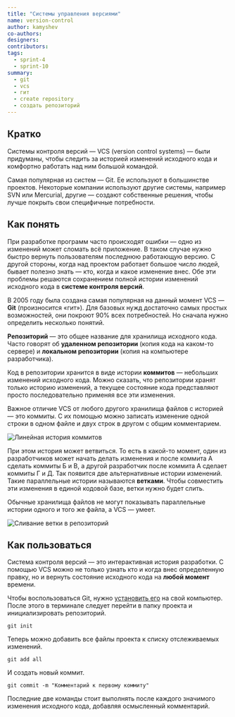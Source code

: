 ```yaml
---
title: "Системы управления версиями"
name: version-control
author: kamyshev
co-authors:
designers:
contributors:
tags:
  - sprint-4
  - sprint-10
summary:
  - git
  - vcs
  - гит
  - create repository
  - создать репозиторий
---
```


## Кратко

Системы контроля версий — VCS (version control systems) — были придуманы, чтобы следить за историей изменений исходного кода и комфортно работать над ним большой командой.

Самая популярная из систем — Git. Ее используют в большинстве проектов. Некоторые компании используют другие системы, например SVN или Mercurial, другие — создают собственные решения, чтобы лучше покрыть свои специфичные потребности.

## Как понять

При разработке программ часто происходят ошибки — одно из изменений может сломать всё приложение. В таком случае нужно быстро вернуть пользователям последнюю работающую версию. С другой стороны, когда над проектом работает большое число людей, бывает полезно знать — кто, когда и какое изменение внес. Обе эти проблемы решаются сохранением полной истории изменений исходного кода в **системе контроля версий**.

В 2005 году была создана самая популярная на данный момент VCS — **Git** (произносится «гит»). Для базовых нужд достаточно самых простых возможностей, они покроют 90% всех потребностей. Но сначала нужно определить несколько понятий.

**Репозиторий** — это общее название для хранилища исходного кода. Часто говорят об **удаленном репозитории** (копия кода на каком-то сервере) и **локальном репозитории** (копия на компьютере разработчика).

Код в репозитории хранится в виде истории **коммитов** — небольших изменений исходного кода. Можно сказать, что репозитории хранят только историю изменений, а текущее состояние кода представляют просто последовательно применяя все эти изменения.

Важное отличие VCS от любого другого хранилища файлов с историей — это коммиты. С их помощью можно записать изменение одной строки в одном файле и двух строк в другом с общим комментарием.

![Линейная история коммитов](/assets/images/posts/js/version-control/git_01.png)

При этом история может ветвиться. То есть в какой-то момент, один из разработчиков может начать делать изменения и после коммита А сделать коммиты Б и В, а другой разработчик после коммита А сделает коммиты Г и Д. Так появится две альтернативные истории изменений. Такие параллельные истории называются **ветками**. Чтобы совместить эти изменения в единой кодовой базе, ветки нужно будет слить.

Обычные хранилища файлов не могут показывать параллельные истории одного и того же файла, а VCS — умеет.

![Сливание ветки в репозиторий](/assets/images/posts/js/version-control/git_02.png)

## Как пользоваться

Система контроля версий — это интерактивная история разработки. С помощью VCS можно не только узнать кто и когда внес определенную правку, но и вернуть состояние исходного кода на **любой момент** времени.

Чтобы воспользоваться Git, нужно [установить его](https://git-scm.com/downloads) на свой компьютер. После этого в терминале следует перейти в папку проекта и инициализировать репозиторий.

```
git init
```

Теперь можно добавить все файлы проекта к списку отслеживаемых изменений.

```
git add all
```

И создать новый коммит.

```
git commit -m "Комментарий к первому коммиту"
```

Последние две команды стоит выполнять после каждого значимого изменения исходного кода, добавляя осмысленный комментарий.
